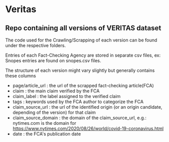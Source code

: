 # Veritas

## Repo containing all versions of VERITAS dataset

The code used for the Crawling/Scrapping of each version can be found under the respective folders.

Entries of each Fact-Checking Agency are stored in separate csv files, ex: Snopes entries are found on snopes.csv files.

The structure of each version might vary slightly but generally contains these columns 

- page/article_url
: the url of the scrapped fact-checking article(FCA)  
- claim
: the main claim verified by the FCA
- claim_label
: the label assigned to the verified claim
- tags
: keywords used by the FCA author to categorize the FCA
- claim_source_url
: the url of the identified origin (or an origin candidate, depending of the version) for that claim 
- claim_source_domain
: the domain of the claim_source_url, e.g.: nytimes.com is the domain for https://www.nytimes.com/2020/08/26/world/covid-19-coronavirus.html
- date
: the FCA's publication date  
